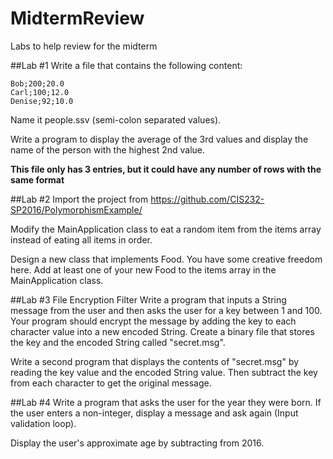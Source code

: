 # MidtermReview
Labs to help review for the midterm

##Lab #1
Write a file that contains the following content:

```
Bob;200;20.0
Carl;100;12.0
Denise;92;10.0
```

Name it people.ssv (semi-colon separated values).

Write a program to display the average of the 3rd values and display the name of the person with the highest 2nd value.

**This file only has 3 entries, but it could have any number of rows with the same format**

##Lab #2
Import the project from https://github.com/CIS232-SP2016/PolymorphismExample/

Modify the MainApplication class to eat a random item from the items array instead of eating all items in order.

Design a new class that implements Food. You have some creative freedom here. Add at least one of your new Food to the items array in the MainApplication class.

##Lab #3
File Encryption Filter
Write a program that inputs a String message from the user and then asks the user for a key between 1 and 100.
Your program should encrypt the message by adding the key to each character value into a new encoded String.
Create a binary file that stores the key and the encoded String called "secret.msg".

Write a second program that displays the contents of "secret.msg" by reading the key value and the encoded String value.  Then subtract the key from each character to get the original message.

##Lab #4
Write a program that asks the user for the year they were born. If the user enters a non-integer, display a message and ask again (Input validation loop).

Display the user's approximate age by subtracting from 2016.
